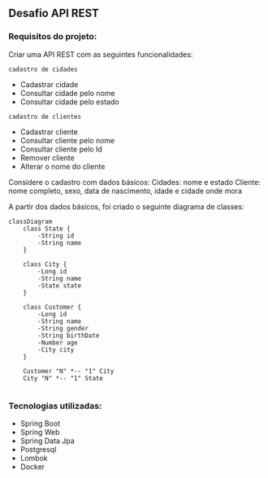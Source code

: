 ## Desafio API REST

### Requisitos do projeto:

Criar uma API REST com as seguintes funcionalidades:

`cadastro de cidades`
- Cadastrar cidade
- Consultar cidade pelo nome
- Consultar cidade pelo estado

`cadastro de clientes`
- Cadastrar cliente
- Consultar cliente pelo nome
- Consultar cliente pelo Id
- Remover cliente
- Alterar o nome do cliente

Considere o cadastro com dados básicos:
Cidades: nome e estado
Cliente: nome completo, sexo, data de nascimento, idade e cidade onde mora


A partir dos dados básicos, foi criado o seguinte diagrama de classes:
```mermaid
classDiagram
    class State {
        -String id
        -String name
    }
    
    class City {
        -Long id
        -String name
        -State state
    }
    
    class Customer {
        -Long id
        -String name
        -String gender 
        -String birthDate
        -Number age
        -City city
    }
    
    Customer "N" *-- "1" City
    City "N" *-- "1" State
    
```


### Tecnologias utilizadas:

- Spring Boot
- Spring Web
- Spring Data Jpa
- Postgresql
- Lombok
- Docker